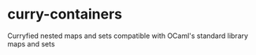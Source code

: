 # curry-containers
Curryfied nested maps and sets compatible with OCaml's standard library maps and sets
